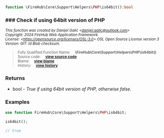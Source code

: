 ```php
function \FireHub\Core\Support\Helpers\PHP\is64bit():bool
```













### ### Check if using 64bit version of PHP



<sub>_This function was created by Danijel Galić &lt;danijel.galic@outlook.com&gt;_</sub><br/><sub>_Copyright: 2024 FireHub Web Application Framework_</sub><br/><sub>_License: &lt;https://opensource.org/licenses/OSL-3.0&gt; OSL Open Source License version 3_</sub><br/><sub>_Version: GIT: $Id$ Blob checksum._</sub>

><sub>Fully Qualified Function Name:  **\FireHub\Core\Support\Helpers\PHP\is64bit()**</sub><br/>
    <sub>Source code:  **[view source code](https://github.com/The-FireHub-Project/Core/blob/develop-pre-alpha-m1/src/support/helpers/php.php#L38)**</sub><br/>
        <sub>Blame:  **[view blame](https://github.com/The-FireHub-Project/Core/blame/develop-pre-alpha-m1/src/support/helpers/php.php)**</sub><br/>
        <sub>History:  **[view history](https://github.com/The-FireHub-Project/Core/commits/develop-pre-alpha-m1/src/support/helpers/php.php)**</sub>


### Returns

* bool - _True if using 64bit version of PHP, otherwise false._
### Examples
```php
use function FireHub\Core\Support\Helpers\PHP\is64bit;

is64bit();

// true
```
